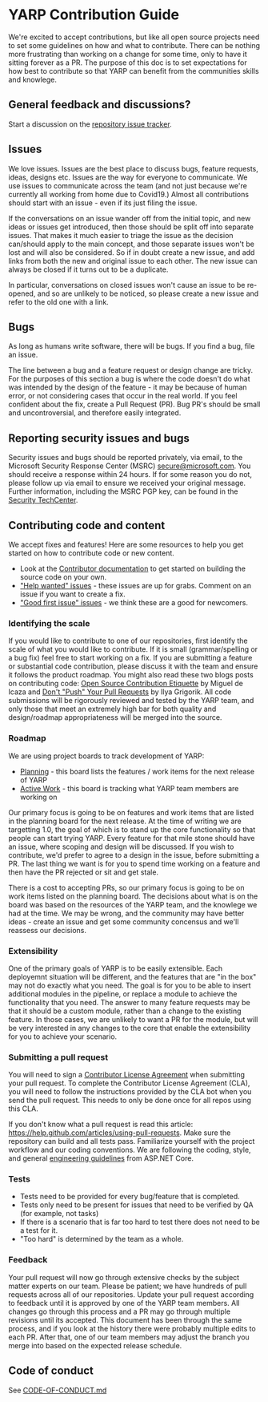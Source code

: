 # YARP Contribution Guide

We're excited to accept contributions, but like all open source projects need to set some guidelines on how and what to contribute. There can be nothing more frustrating than working on a change for some time, only to have it sitting forever as a PR. The purpose of this doc is to set expectations for how best to contribute so that YARP can benefit from the communities skills and knowlege.

## General feedback and discussions?
Start a discussion on the [repository issue tracker](https://github.com/microsoft/reverse-proxy/issues).

## Issues

We love issues. Issues are the best place to discuss bugs, feature requests, ideas, designs etc. Issues are the way for everyone to communicate. We use issues to communicate across the team (and not just because we're currently all working from home due to Covid19.) Almost all contributions should start with an issue - even if its just filing the issue.

If the conversations on an issue wander off from the initial topic, and new ideas or issues get introduced, then those should be split off into separate issues. That makes it much easier to triage the issue as the decision can/should apply to the main concept, and those separate issues won't be lost and will also be considered. So if in doubt create a new issue, and add links from both the new and original issue to each other. The new issue can always be closed if it turns out to be a duplicate.

In particular, conversations on closed issues won't cause an issue to be re-opened, and so are unlikely to be noticed, so please create a new issue and refer to the old one with a link.

## Bugs

As long as humans write software, there will be bugs. If you find a bug, file an issue. 

The line between a bug and a feature request or design change are tricky. For the purposes of this section a bug is where the code doesn't do what was intended by the design of the feature - it may be because of human error, or not considering cases that occur in the real world. If you feel confident about the fix, create a Pull Request (PR). Bug PR's should be small and uncontroversial, and therefore easily integrated.

## Reporting security issues and bugs
Security issues and bugs should be reported privately, via email, to the Microsoft Security Response Center (MSRC)  secure@microsoft.com. You should receive a response within 24 hours. If for some reason you do not, please follow up via email to ensure we received your original message. Further information, including the MSRC PGP key, can be found in the [Security TechCenter](https://technet.microsoft.com/en-us/security/ff852094.aspx).

## Contributing code and content

We accept fixes and features! Here are some resources to help you get started on how to contribute code or new content.

* Look at the [Contributor documentation](/docs/) to get started on building the source code on your own.
* ["Help wanted" issues](https://github.com/microsoft/reverse-proxy/labels/help%20wanted) - these issues are up for grabs. Comment on an issue if you want to create a fix.
* ["Good first issue" issues](https://github.com/microsoft/reverse-proxy/labels/good%20first%20issue) - we think these are a good for newcomers.

### Identifying the scale

If you would like to contribute to one of our repositories, first identify the scale of what you would like to contribute. If it is small (grammar/spelling or a bug fix) feel free to start working on a fix. If you are submitting a feature or substantial code contribution, please discuss it with the team and ensure it follows the product roadmap. You might also read these two blogs posts on contributing code: [Open Source Contribution Etiquette](http://tirania.org/blog/archive/2010/Dec-31.html) by Miguel de Icaza and [Don't "Push" Your Pull Requests](https://www.igvita.com/2011/12/19/dont-push-your-pull-requests/) by Ilya Grigorik. All code submissions will be rigorously reviewed and tested by the YARP team, and only those that meet an extremely high bar for both quality and design/roadmap appropriateness will be merged into the source.

### Roadmap

We are using project boards to track development of YARP:
* [Planning](https://github.com/microsoft/reverse-proxy/projects/5) - this board lists the features / work items for the next release of YARP
* [Active Work](https://github.com/microsoft/reverse-proxy/projects/1) - this board is tracking what YARP team members are working on

Our primary focus is going to be on features and work items that are listed in the planning board for the next release. At the time of writing we are targetting 1.0, the goal of which is to stand up the core functionality so that people can start trying YARP. Every feature for that mile stone should have an issue, where scoping and design will be discussed. If you wish to contribute, we'd prefer to agree to a design in the issue, before submitting a PR. The last thing we want is for you to spend time working on a feature and then have the PR rejected or sit and get stale.

There is a cost to accepting PRs, so our primary focus is going to be on work items listed on the planning board. The decisions about what is on the board was based on the resources of the YARP team, and the knowlege we had at the time. We may be wrong, and the community may have better ideas - create an issue and get some community concensus and we'll reassess our decisions.

### Extensibility

One of the primary goals of YARP is to be easily extensible. Each deployemnt situation will be different, and the features that are "in the box" may not do exactly what you need. The goal is for you to be able to insert additional modules in the pipeline, or replace a module to achieve the functionality that you need. The answer to many feature requests may be that it should be a custom module, rather than a change to the existing feature. In those cases, we are unlikely to want a PR for the module, but will be very interested in any changes to the core that enable the extensibility for you to achieve your scenario.

### Submitting a pull request

You will need to sign a [Contributor License Agreement](https://cla.opensource.microsoft.com) when submitting your pull request. To complete the Contributor License Agreement (CLA), you will need to follow the instructions provided by the CLA bot when you send the pull request. This needs to only be done once for all repos using this CLA.

If you don't know what a pull request is read this article: https://help.github.com/articles/using-pull-requests. Make sure the repository can build and all tests pass. Familiarize yourself with the project workflow and our coding conventions. We are following the coding, style, and general [engineering guidelines](https://github.com/dotnet/aspnetcore/wiki/Engineering-guidelines) from ASP.NET Core.

### Tests

-  Tests need to be provided for every bug/feature that is completed.
-  Tests only need to be present for issues that need to be verified by QA (for example, not tasks)
-  If there is a scenario that is far too hard to test there does not need to be a test for it.
  - "Too hard" is determined by the team as a whole.

### Feedback

Your pull request will now go through extensive checks by the subject matter experts on our team. Please be patient; we have hundreds of pull requests across all of our repositories. Update your pull request according to feedback until it is approved by one of the YARP team members. All changes go through this process and a PR may go through multiple revisions until its accepted. This document has been through the same process, and if you look at the history there were probably multiple edits to each PR. After that, one of our team members may adjust the branch you merge into based on the expected release schedule.

## Code of conduct

See [CODE-OF-CONDUCT.md](./CODE-OF-CONDUCT.md)
